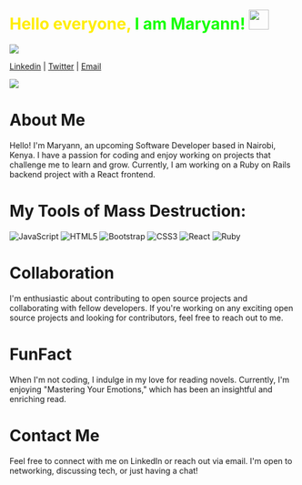 ### <h1 style="color:#FFED00">Hello everyone, <span  style="color:#16FF00">I am Maryann!</span> <img src="https://media.giphy.com/media/hvRJCLFzcasrR4ia7z/giphy.gif" width="35px"></h1>

<p>
  <img src="![image](https://github.com/mary-ruguru/mary-ruguru/assets/86890821/551e9d0d-b139-474a-ba1e-9bca5aa4609b)
" />
</p>

[Linkedin](https://www.linkedin.com/in/maryann-ruguru-10a5a81b3/) |
[Twitter](https://twitter.com/__Marya) |
[Email](mailto:maryannruguru20@gmail.com)

<!--<a href="https://app.daily.dev/Marya"><img src="https://api.daily.dev/devcards/451e1ec79d5f4ac88d75102048a530b9.png?r=cgb" width="400" alt="Maryann's Dev Card"/></a>  -->

[![](https://visitcount.itsvg.in/api?id=mary-ruguru&label=Profile%20Views&color=1&icon=7&pretty=false)](https://visitcount.itsvg.in)

# About Me

Hello! I'm Maryann, an upcoming Software Developer based in Nairobi, Kenya. I have a passion for coding and enjoy working on projects that challenge me to learn and grow. Currently, I am working on a Ruby on Rails backend project with a React frontend.

# My Tools of Mass Destruction:

![JavaScript](https://img.shields.io/badge/javascript-%23323330.svg?style=for-the-badge&logo=javascript&logoColor=%23F7DF1E) ![HTML5](https://img.shields.io/badge/html5-%23E34F26.svg?style=for-the-badge&logo=html5&logoColor=white)  ![Bootstrap](https://img.shields.io/badge/bootstrap-%23563D7C.svg?style=for-the-badge&logo=bootstrap&logoColor=white) ![CSS3](https://img.shields.io/badge/css3-%231572B6.svg?style=for-the-badge&logo=css3&logoColor=white) ![React](https://img.shields.io/badge/react-%2320232a.svg?style=for-the-badge&logo=react&logoColor=%2361DAFB) ![Ruby](https://img.shields.io/badge/ruby-%23CC342D.svg?style=for-the-badge&logo=ruby&logoColor=white) 

# Collaboration

I'm enthusiastic about contributing to open source projects and collaborating with fellow developers. If you're working on any exciting open source projects and looking for contributors, feel free to reach out to me.

# FunFact

When I'm not coding, I indulge in my love for reading novels. Currently, I'm enjoying "Mastering Your Emotions," which has been an insightful and enriching read.

# Contact Me

Feel free to connect with me on LinkedIn or reach out via email. I'm open to networking, discussing tech, or just having a chat!
